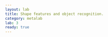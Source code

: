 ```yaml
---
layout: lab
title: Shape features and object recognition.
category: metalab
lab: 3
ready: true
---
```

